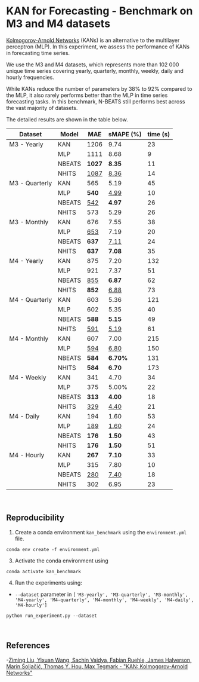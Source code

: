 # KAN for Forecasting - Benchmark on M3 and M4 datasets

[Kolmogorov-Arnold Networks](https://arxiv.org/abs/2404.19756) (KANs) is an alternative to the multilayer perceptron (MLP). In this experiment, we assess the performance of KANs in forecasting time series.

We use the M3 and M4 datasets, which represents more than 102 000 unique time series covering yearly, quarterly, monthly, weekly, daily and hourly frequencies.

While KANs reduce the number of parameters by 38% to 92% compared to the MLP, it also rarely performs better than the MLP in time series forecasting tasks. In this benchmark, N-BEATS still performs best across the vast majority of datasets.

The detailed results are shown in the table below.

| Dataset       | Model  | MAE         | sMAPE (%)      | time (s)  |
|---------------|--------|-------------|----------------|-----------|
| M3 - Yearly   | KAN    | 1206        | 9.74           | 23        |
|               | MLP    | 1111        | 8.68           | 9         |
|               | NBEATS | **1027**    | **8.35**       | 11        |
|               | NHITS  | <u>1087</u> | <u>8.36</u>    | 14        |
| M3 - Quarterly| KAN    | 565         | 5.19           | 45        |
|               | MLP    | **540**     | <u>4.99</u>    | 10        |
|               | NBEATS | <u>542</u>  | **4.97**       | 26        |
|               | NHITS  | 573         | 5.29           | 26        |
| M3 - Monthly  | KAN    | 676         | 7.55           | 38        |
|               | MLP    | <u>653</u>  | 7.19           | 20        |
|               | NBEATS | **637**     | <u>7.11</u>    | 24        |
|               | NHITS  | **637**     | **7.08**       | 35        |
| M4 - Yearly   | KAN    | 875         | 7.20           | 132       |
|               | MLP    | 921         | 7.37           | 51        |
|               | NBEATS | <u>855</u>  | **6.87**       | 62        |
|               | NHITS  | **852**     | <u>6.88</u>    | 73        |
| M4 - Quarterly| KAN    | 603         | 5.36           | 121       |
|               | MLP    | 602         | 5.35           | 40        |
|               | NBEATS | **588**     | **5.15**       | 49        |
|               | NHITS  | <u>591</u>  | <u>5.19</u>    | 61        |
| M4 - Monthly  | KAN    | 607         | 7.00           | 215       |
|               | MLP    | <u>594</u>  | <u>6.80</u>    | 150       |
|               | NBEATS | **584**     | **6.70%**      | 131       |
|               | NHITS  | **584**     | **6.70**       | 173       |
| M4 - Weekly   | KAN    | 341         | 4.70           | 34        |
|               | MLP    | 375         | 5.00%          | 22        |
|               | NBEATS | **313**     | **4.00**       | 18        |
|               | NHITS  | <u>329</u>  | <u>4.40</u>    | 21        |
| M4 - Daily    | KAN    | 194         | 1.60           | 53        |
|               | MLP    | <u>189</u>  | <u>1.60</u>    | 24        |
|               | NBEATS | **176**     | **1.50**       | 43        |
|               | NHITS  | **176**     | **1.50**       | 51        |
| M4 - Hourly   | KAN    | **267**     | **7.10**       | 33        | 
|               | MLP    | 315         | 7.80           | 10        |
|               | NBEATS | <u>280</u>  | <u>7.40</u>    | 18        |
|               | NHITS  | 302         | 6.95           | 23        |
<br>

## Reproducibility

1. Create a conda environment `kan_benchmark` using the `environment.yml` file.
  ```shell
  conda env create -f environment.yml
  ```

3. Activate the conda environment using 
  ```shell
  conda activate kan_benchmark
  ```

4. Run the experiments using:<br>
- `--dataset` parameter in `['M3-yearly', 'M3-quarterly', 'M3-monthly', 'M4-yearly', 'M4-quarterly', 'M4-monthly', 'M4-weekly', 'M4-daily', 'M4-hourly']`<br>

```shell
python run_experiment.py --dataset 
```
<br>

## References
-[Ziming Liu, Yixuan Wang, Sachin Vaidya, Fabian Ruehle, James Halverson, Marin Soljačić, Thomas Y. Hou, Max Tegmark - "KAN: Kolmogorov-Arnold Networks"](https://arxiv.org/abs/2404.19756)